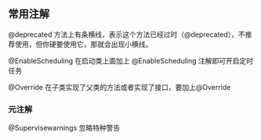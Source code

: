 ## 常用注解
@deprecated
方法上有条横线，表示这个方法已经过时（@deprecated），不推荐使用，但你硬要使用它，那就会出现小横线。

@EnableScheduling
在启动类上面加上 @EnableScheduling 注解即可开启定时任务

@Override
在子类实现了父类的方法或者实现了接口，要加上@Override

### 元注解
@Supervisewarnings
忽略特种警告